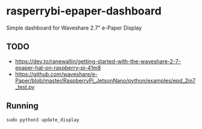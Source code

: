 # rasperrybi-epaper-dashboard
Simple dashboard for Waveshare 2.7" e-Paper Display

## TODO

- <https://dev.to/ranewallin/getting-started-with-the-waveshare-2-7-epaper-hat-on-raspberry-pi-41m8>
- <https://github.com/waveshare/e-Paper/blob/master/RaspberryPi_JetsonNano/python/examples/epd_2in7_test.py>

## Running

`sudo python3 update_display`

